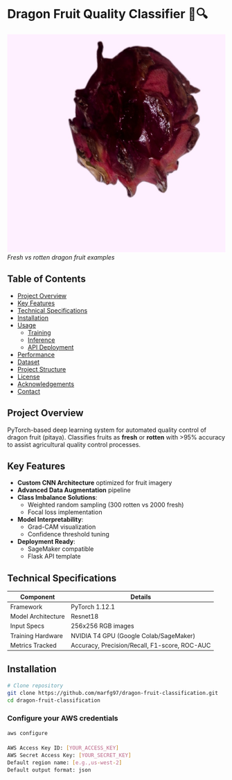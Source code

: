 # Dragon Fruit Quality Classifier 🐉🔍

![Dragon Fruit Examples](https://github.com/marfg97/dragon-fruit-classification/blob/main/Augmented_Dataset/anomaly/Defect_Dragon_Augmented_Data0009.jpg)  
*Fresh vs rotten dragon fruit examples*

## Table of Contents
- [Project Overview](#project-overview)
- [Key Features](#key-features)
- [Technical Specifications](#technical-specifications)
- [Installation](#installation)
- [Usage](#usage)
  - [Training](#1-training)
  - [Inference](#2-inference)
  - [API Deployment](#3-api-deployment)
- [Performance](#performance)
- [Dataset](#dataset)
- [Project Structure](#project-structure)
- [License](#license)
- [Acknowledgements](#acknowledgements)
- [Contact](#contact)

## Project Overview
PyTorch-based deep learning system for automated quality control of dragon fruit (pitaya). Classifies fruits as **fresh** or **rotten** with >95% accuracy to assist agricultural quality control processes.

## Key Features
- **Custom CNN Architecture** optimized for fruit imagery
- **Advanced Data Augmentation** pipeline
- **Class Imbalance Solutions**:
  - Weighted random sampling (300 rotten vs 2000 fresh)
  - Focal loss implementation
- **Model Interpretability**:
  - Grad-CAM visualization
  - Confidence threshold tuning
- **Deployment Ready**:
  - SageMaker compatible
  - Flask API template

## Technical Specifications

| Component          | Details                                                                 |
|--------------------|-------------------------------------------------------------------------|
| Framework          | PyTorch 1.12.1                                                         |
| Model Architecture | Resnet18                                       |
| Input Specs        | 256x256 RGB images                                                     |
| Training Hardware  | NVIDIA T4 GPU (Google Colab/SageMaker)                                 |
| Metrics Tracked    | Accuracy, Precision/Recall, F1-score, ROC-AUC                          |

## Installation

```bash
# Clone repository
git clone https://github.com/marfg97/dragon-fruit-classification.git
cd dragon-fruit-classification
```

### Configure your AWS credentials
```bash
aws configure

AWS Access Key ID: [YOUR_ACCESS_KEY]
AWS Secret Access Key: [YOUR_SECRET_KEY]
Default region name: [e.g.,us-west-2]
Default output format: json
```